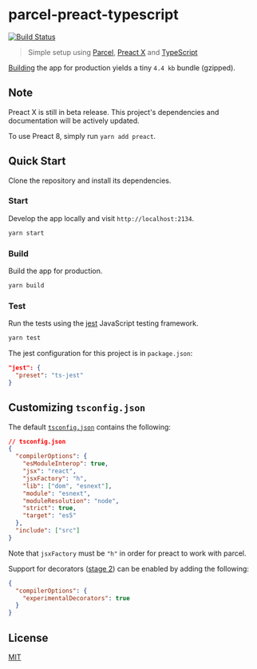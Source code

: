 # parcel-preact-typescript

[![Build Status](https://travis-ci.com/metonym/parcel-preact-typescript.svg?branch=master)](https://travis-ci.com/metonym/parcel-preact-typescript)

> Simple setup using [Parcel](https://parceljs.org/), [Preact X](https://preactjs.com/) and [TypeScript](https://www.typescriptlang.org/)

[Building](#build) the app for production yields a tiny `4.4 kb` bundle (gzipped).

## Note

Preact X is still in beta release. This project's dependencies and documentation will be actively updated.

To use Preact 8, simply run `yarn add preact`.

## Quick Start

Clone the repository and install its dependencies.

### Start

Develop the app locally and visit `http://localhost:2134`.

```bash
yarn start
```

### Build

Build the app for production.

```bash
yarn build
```

### Test

Run the tests using the [jest](https://jestjs.io/) JavaScript testing framework.

```bash
yarn test
```

The jest configuration for this project is in `package.json`:

```json
"jest": {
  "preset": "ts-jest"
}
```

## Customizing `tsconfig.json`

The default [`tsconfig.json`](tsconfig.json) contains the following:

```json
// tsconfig.json
{
  "compilerOptions": {
    "esModuleInterop": true,
    "jsx": "react",
    "jsxFactory": "h",
    "lib": ["dom", "esnext"],
    "module": "esnext",
    "moduleResolution": "node",
    "strict": true,
    "target": "es5"
  },
  "include": ["src"]
}
```

Note that `jsxFactory` must be `"h"` in order for preact to work with parcel.

Support for decorators ([stage 2](https://github.com/tc39/proposal-decorators)) can be enabled by adding the following:

```json
{
  "compilerOptions": {
    "experimentalDecorators": true
  }
}
```

## License

[MIT](LICENSE)
